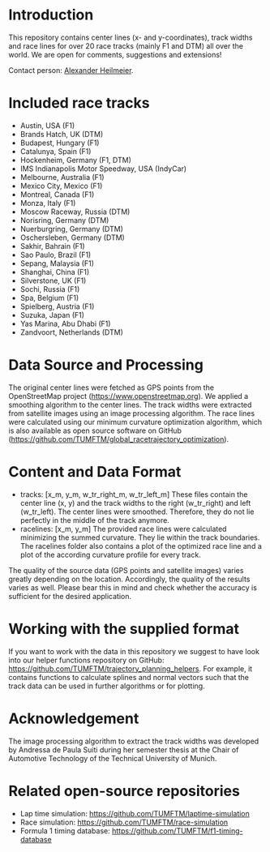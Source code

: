 # Introduction
This repository contains center lines (x- and y-coordinates), track widths and race lines for over 20 race tracks
(mainly F1 and DTM) all over the world. We are open for comments, suggestions and extensions!

Contact person: [Alexander Heilmeier](mailto:alexander.heilmeier@tum.de).

# Included race tracks
* Austin, USA (F1)
* Brands Hatch, UK (DTM)
* Budapest, Hungary (F1)
* Catalunya, Spain (F1)
* Hockenheim, Germany (F1, DTM)
* IMS Indianapolis Motor Speedway, USA (IndyCar)
* Melbourne, Australia (F1)
* Mexico City, Mexico (F1)
* Montreal, Canada (F1)
* Monza, Italy (F1)
* Moscow Raceway, Russia (DTM)
* Norisring, Germany (DTM)
* Nuerburgring, Germany (DTM)
* Oschersleben, Germany (DTM)
* Sakhir, Bahrain (F1)
* Sao Paulo, Brazil (F1)
* Sepang, Malaysia (F1)
* Shanghai, China (F1)
* Silverstone, UK (F1)
* Sochi, Russia (F1)
* Spa, Belgium (F1)
* Spielberg, Austria (F1)
* Suzuka, Japan (F1)
* Yas Marina, Abu Dhabi (F1)
* Zandvoort, Netherlands (DTM)

# Data Source and Processing
The original center lines were fetched as GPS points from the OpenStreetMap project (https://www.openstreetmap.org).
We applied a smoothing algorithm to the center lines. The track widths were extracted from satellite images using an
image processing algorithm. The race lines were calculated using our minimum curvature optimization algorithm, which is
also available as open source software on GitHub (https://github.com/TUMFTM/global_racetrajectory_optimization).

# Content and Data Format
- tracks: [x_m, y_m, w_tr_right_m, w_tr_left_m] These files contain the center line (x, y) and the track widths to the
right (w_tr_right) and left (w_tr_left). The center lines were smoothed. Therefore, they do not lie perfectly in the
middle of the track anymore.
- racelines: [x_m, y_m] The provided race lines were calculated minimizing the summed curvature. They lie within the
track boundaries. The racelines folder also contains a plot of the optimized race line and a plot of the according
curvature profile for every track.

The quality of the source data (GPS points and satellite images) varies greatly depending on the location. Accordingly,
the quality of the results varies as well. Please bear this in mind and check whether the accuracy is sufficient for the
desired application.

# Working with the supplied format
If you want to work with the data in this repository we suggest to have look into our helper functions repository on
GitHub: https://github.com/TUMFTM/trajectory_planning_helpers. For example, it contains functions to calculate splines
and normal vectors such that the track data can be used in further algorithms or for plotting.

# Acknowledgement
The image processing algorithm to extract the track widths was developed by Andressa de Paula Suiti during her semester
thesis at the Chair of Automotive Technology of the Technical University of Munich.

# Related open-source repositories
* Lap time simulation: https://github.com/TUMFTM/laptime-simulation
* Race simulation: https://github.com/TUMFTM/race-simulation
* Formula 1 timing database: https://github.com/TUMFTM/f1-timing-database
